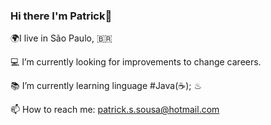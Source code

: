 ### Hi there  I'm Patrick👋


 🌍I live in São Paulo, 🇧🇷

💻 I’m currently looking for improvements to change careers.


📚 I’m currently learning linguage #Java(☕); ♨
 

📫 How to reach me: patrick.s.sousa@hotmail.com
